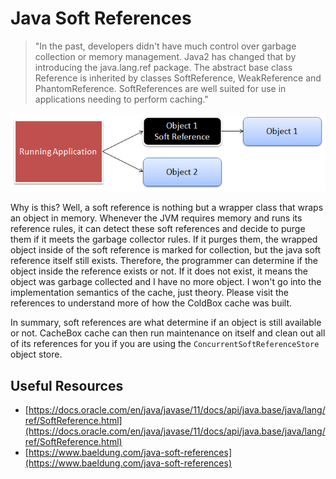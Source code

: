 # Java Soft References

> "In the past, developers didn't have much control over garbage collection or memory management. Java2 has changed that by introducing the java.lang.ref package. The abstract base class Reference is inherited by classes SoftReference, WeakReference and PhantomReference. SoftReferences are well suited for use in applications needing to perform caching."

![](../../.gitbook/assets/cachebox_softreference.png)

Why is this? Well, a soft reference is nothing but a wrapper class that wraps an object in memory. Whenever the JVM requires memory and runs its reference rules, it can detect these soft references and decide to purge them if it meets the garbage collector rules. If it purges them, the wrapped object inside of the soft reference is marked for collection, but the java soft reference itself still exists. Therefore, the programmer can determine if the object inside the reference exists or not. If it does not exist, it means the object was garbage collected and I have no more object. I won't go into the implementation semantics of the cache, just theory. Please visit the references to understand more of how the ColdBox cache was built.

In summary, soft references are what determine if an object is still available or not. CacheBox cache can then run maintenance on itself and clean out all of its references for you if you are using the `ConcurrentSoftReferenceStore` object store.

## Useful Resources

* [https://docs.oracle.com/en/java/javase/11/docs/api/java.base/java/lang/ref/SoftReference.html](https://docs.oracle.com/en/java/javase/11/docs/api/java.base/java/lang/ref/SoftReference.html)
* [https://www.baeldung.com/java-soft-references](https://www.baeldung.com/java-soft-references)

